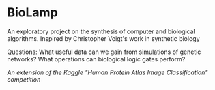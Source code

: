# BioLamp

An exploratory project on the synthesis of computer and biological algorithms.
Inspired by Christopher Voigt's work in synthetic biology

Questions:
What useful data can we gain from simulations of genetic networks?
What operations can biological logic gates perform?

*An extension of the Kaggle "Human Protein Atlas Image Classification" competition*
